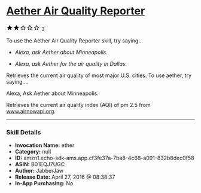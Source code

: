 # [Aether Air Quality Reporter](http://alexa.amazon.com/#skills/amzn1.echo-sdk-ams.app.cf3fe37a-7ba8-4c68-a091-832b8dec0f58)
![2 stars](../../images/ic_star_black_18dp_1x.png)![2 stars](../../images/ic_star_black_18dp_1x.png)![2 stars](../../images/ic_star_border_black_18dp_1x.png)![2 stars](../../images/ic_star_border_black_18dp_1x.png)![2 stars](../../images/ic_star_border_black_18dp_1x.png) 3

To use the Aether Air Quality Reporter skill, try saying...

* *Alexa, ask Aether about Minneapolis.*

* *Alexa, ask Aether for the air quality in Dallas.*

Retrieves the current air quality of most major U.S. cities.  To use aether, try saying....

Alexa, Ask Aether about Minneapolis.

Retrieves the current air quality index (AQI) of pm 2.5 from www.airnowapi.org.

***

### Skill Details

* **Invocation Name:** ether
* **Category:** null
* **ID:** amzn1.echo-sdk-ams.app.cf3fe37a-7ba8-4c68-a091-832b8dec0f58
* **ASIN:** B01EQJ7UGC
* **Author:** JabberJaw
* **Release Date:** April 27, 2016 @ 08:38:37
* **In-App Purchasing:** No
